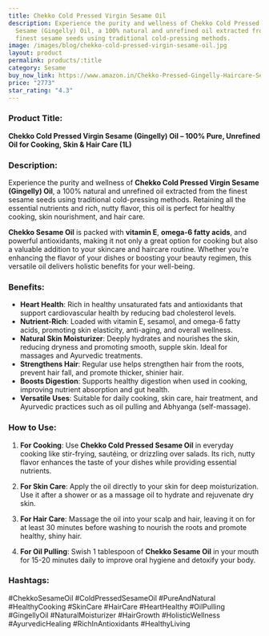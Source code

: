 ```yaml
---
title: Chekko Cold Pressed Virgin Sesame Oil
description: Experience the purity and wellness of Chekko Cold Pressed Virgin
  Sesame (Gingelly) Oil, a 100% natural and unrefined oil extracted from the
  finest sesame seeds using traditional cold-pressing methods.
image: /images/blog/chekko-cold-pressed-virgin-sesame-oil.jpg
layout: product
permalink: products/:title
category: Sesame
buy_now_link: https://www.amazon.in/Chekko-Pressed-Gingelly-Haircare-Seasoning/dp/B08955PR2S/ref=sr_1_31?crid=1GVBV0I1R8IFF&tag=m0150-21
price: "2773"
star_rating: "4.3"
---
```

### Product Title:
**Chekko Cold Pressed Virgin Sesame (Gingelly) Oil – 100% Pure, Unrefined Oil for Cooking, Skin & Hair Care (1L)**

### Description:
Experience the purity and wellness of **Chekko Cold Pressed Virgin Sesame (Gingelly) Oil**, a 100% natural and unrefined oil extracted from the finest sesame seeds using traditional cold-pressing methods. Retaining all the essential nutrients and rich, nutty flavor, this oil is perfect for healthy cooking, skin nourishment, and hair care.

**Chekko Sesame Oil** is packed with **vitamin E**, **omega-6 fatty acids**, and powerful antioxidants, making it not only a great option for cooking but also a valuable addition to your skincare and haircare routine. Whether you’re enhancing the flavor of your dishes or boosting your beauty regimen, this versatile oil delivers holistic benefits for your well-being.

### Benefits:
- **Heart Health**: Rich in healthy unsaturated fats and antioxidants that support cardiovascular health by reducing bad cholesterol levels.
- **Nutrient-Rich**: Loaded with vitamin E, sesamol, and omega-6 fatty acids, promoting skin elasticity, anti-aging, and overall wellness.
- **Natural Skin Moisturizer**: Deeply hydrates and nourishes the skin, reducing dryness and promoting smooth, supple skin. Ideal for massages and Ayurvedic treatments.
- **Strengthens Hair**: Regular use helps strengthen hair from the roots, prevent hair fall, and promote thicker, shinier hair.
- **Boosts Digestion**: Supports healthy digestion when used in cooking, improving nutrient absorption and gut health.
- **Versatile Uses**: Suitable for daily cooking, skin care, hair treatment, and Ayurvedic practices such as oil pulling and Abhyanga (self-massage).

### How to Use:
1. **For Cooking**: Use **Chekko Cold Pressed Sesame Oil** in everyday cooking like stir-frying, sautéing, or drizzling over salads. Its rich, nutty flavor enhances the taste of your dishes while providing essential nutrients.
   
2. **For Skin Care**: Apply the oil directly to your skin for deep moisturization. Use it after a shower or as a massage oil to hydrate and rejuvenate dry skin.

3. **For Hair Care**: Massage the oil into your scalp and hair, leaving it on for at least 30 minutes before washing to nourish the roots and promote healthy, shiny hair.

4. **For Oil Pulling**: Swish 1 tablespoon of **Chekko Sesame Oil** in your mouth for 15-20 minutes daily to improve oral hygiene and detoxify your body.

### Hashtags:
#ChekkoSesameOil #ColdPressedSesameOil #PureAndNatural #HealthyCooking #SkinCare #HairCare #HeartHealthy #OilPulling #GingellyOil #NaturalMoisturizer #HairGrowth #HolisticWellness #AyurvedicHealing #RichInAntioxidants #HealthyLiving

